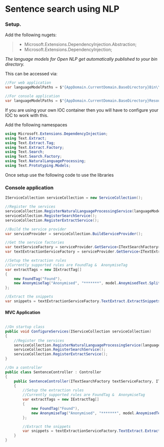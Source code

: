 # Sentence search using NLP

### Setup.

Add the following nugets:

> * Microsoft.Extensions.DependencyInjection.Abstraction;
> * Microsoft.Extensions.DependencyInjection;

*The language models for Open NLP get automatically published to your bin directory.* 

This can be accessed via: 

```C# 
//For web application
var languageModelPaths = $"{AppDomain.CurrentDomain.BaseDirectory}Bin\\Resource\\Models"; 
```

```C# 
//For console application
var languageModelPaths = $"{AppDomain.CurrentDomain.BaseDirectory}Resource\\Models"; 
```

If you are using your own IOC container then you will have to configure your IOC to work with this.

Add the following namespaces

```c#
using Microsoft.Extensions.DependencyInjection;
using Text.Extract;
using Text.Extract.Tag;
using Text.Extract.Factory;
using Text.Search;
using Text.Search.Factory;
using Text.NaturalLanguageProcessing;
using Text.Prototyping.Models;
```

Once setup use the following code to use the libraries

### Console application

```C#
IServiceCollection serviceCollection = new ServiceCollection();

//Register the services
serviceCollection.RegisterNaturalLanguageProcessingService(languageModelPaths);
serviceCollection.RegisterSearchService();
serviceCollection.RegisterExtractService();

//Build the service provider
var serviceProvider = serviceCollection.BuildServiceProvider();

//Get the service factories
var textServiceFactory = serviceProvider.GetService<ITextSearchFactory>();
var textExtractionServiceFactory = serviceProvider.GetService<ITextExtractFactory>();

//Setup the extraction rules
//Currently supported rules are FoundTag &  AnonymiseTag
var extractTags = new IExtractTag[]
{
    new FoundTag("Found"),
    new AnonymiseTag("Anonymised", "*******", model.AnoymisedText.Split(','), textServiceFactory.TextService)
};

//Extract the snippets
var snippets = textExtractionServiceFactory.TextExtract.ExtractSnippets(model.DocumentText, model.SearchText, extractTags);

```

#### MVC Application

```c#

//On startup class
public void ConfigureServices(IServiceCollection serviceCollection)
{
    //Register the services
    serviceCollection.RegisterNaturalLanguageProcessingService(languageModelPaths);
    serviceCollection.RegisterSearchService();
    serviceCollection.RegisterExtractService();
}

//On a controller
public class SentenceController : Controller
{
    public SentenceController(ITextSearchFactory textServiceFactory, ITextExtractFactory textExtractionServiceFactory)
    {
        //Setup the extraction rules
        //Currently supported rules are FoundTag &  AnonymiseTag
        var extractTags = new IExtractTag[]
        {
            new FoundTag("Found"),
            new AnonymiseTag("Anonymised", "*******", model.AnoymisedText.Split(','), textServiceFactory.TextService)
        };

        //Extract the snippets
        var snippets = textExtractionServiceFactory.TextExtract.ExtractSnippets(model.DocumentText, model.SearchText, extractTags);
    }    
}

```
